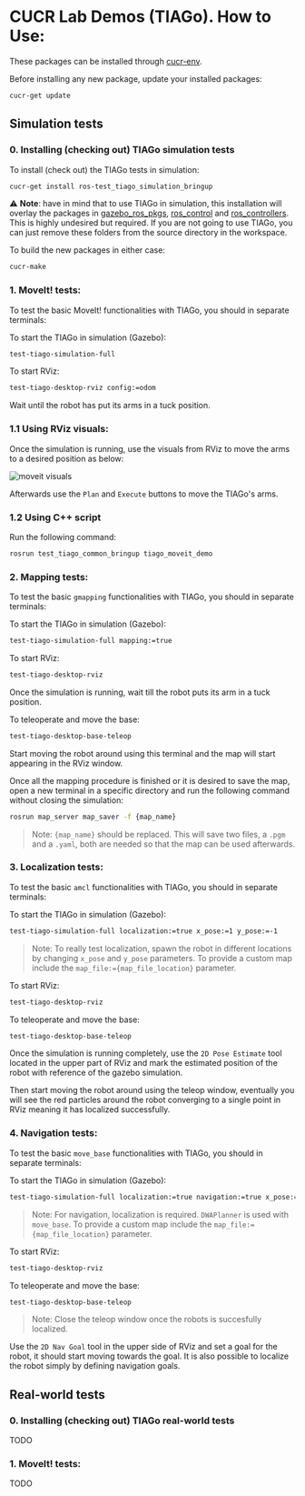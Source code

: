 # CUCR Lab Demos (TIAGo). How to Use:

These packages can be installed through [cucr-env](https://github.com/CardiffUniversityComputationalRobotics/tue-env).

Before installing any new package, update your installed packages:

```bash
cucr-get update
```

## Simulation tests

### 0. Installing (checking out) TIAGo simulation tests

To install (check out) the TIAGo tests in simulation:

```bash
cucr-get install ros-test_tiago_simulation_bringup
```

:warning: **Note**: have in mind that to use TIAGo in simulation, this installation will overlay the packages in [gazebo_ros_pkgs](https://github.com/ros-simulation/gazebo_ros_pkgs), [ros_control](https://github.com/ros-controls/ros_control) and [ros_controllers](https://github.com/ros-controls/ros_controllers). This is highly undesired but required. If you are not going to use TIAGo, you can just remove these folders from the source directory in the workspace.

To build the new packages in either case:

```bash
cucr-make
```

### 1. MoveIt! tests:

To test the basic MoveIt! functionalities with TIAGo, you should in separate terminals:

To start the TIAGo in simulation (Gazebo):

```bash
test-tiago-simulation-full
```

To start RViz:

```bash
test-tiago-desktop-rviz config:=odom
```

Wait until the robot has put its arms in a tuck position.

### 1.1 Using RViz visuals:

Once the simulation is running, use the visuals from RViz to move the arms to a desired position as below:

![moveit visuals](https://i.imgur.com/TDmLpOM.png)

Afterwards use the `Plan` and `Execute` buttons to move the TIAGo's arms.

### 1.2 Using C++ script

Run the following command:

```bash
rosrun test_tiago_common_bringup tiago_moveit_demo
```

### 2. Mapping tests:

To test the basic `gmapping` functionalities with TIAGo, you should in separate terminals:

To start the TIAGo in simulation (Gazebo):

```bash
test-tiago-simulation-full mapping:=true
```

To start RViz:

```bash
test-tiago-desktop-rviz
```

Once the simulation is running, wait till the robot puts its arm in a tuck position.

To teleoperate and move the base:

```bash
test-tiago-desktop-base-teleop
```

Start moving the robot around using this terminal and the map will start appearing in the RViz window.

Once all the mapping procedure is finished or it is desired to save the map, open a new terminal in a specific directory and run the following command without closing the simulation:

```bash
rosrun map_server map_saver -f {map_name}
```

> Note: `{map_name}` should be replaced. This will save two files, a `.pgm` and a `.yaml`, both are needed so that the map can be used afterwards.

### 3. Localization tests:

To test the basic `amcl` functionalities with TIAGo, you should in separate terminals:

To start the TIAGo in simulation (Gazebo):

```bash
test-tiago-simulation-full localization:=true x_pose:=1 y_pose:=-1
```

> Note: To really test localization, spawn the robot in different locations by changing `x_pose` and `y_pose` parameters. To provide a custom map include the `map_file:={map_file_location}` parameter.

To start RViz:

```bash
test-tiago-desktop-rviz
```

To teleoperate and move the base:

```bash
test-tiago-desktop-base-teleop
```

Once the simulation is running completely, use the `2D Pose Estimate` tool located in the upper part of RViz and mark the estimated position of the robot with reference of the gazebo simulation.

Then start moving the robot around using the teleop window, eventually you will see the red particles around the robot converging to a single point in RViz meaning it has localized successfully.

### 4. Navigation tests:

To test the basic `move_base` functionalities with TIAGo, you should in separate terminals:

To start the TIAGo in simulation (Gazebo):

```bash
test-tiago-simulation-full localization:=true navigation:=true x_pose:=1 y_pose:=-1
```

> Note: For navigation, localization is required. `DWAPlanner` is used with `move_base`. To provide a custom map include the `map_file:={map_file_location}` parameter.

To start RViz:

```bash
test-tiago-desktop-rviz
```

To teleoperate and move the base:

```bash
test-tiago-desktop-base-teleop
```

> Note: Close the teleop window once the robots is succesfully localized.

Use the `2D Nav Goal` tool in the upper side of RViz and set a goal for the robot, it should start moving towards the goal. It is also possible to localize the robot simply by defining navigation goals.

## Real-world tests

### 0. Installing (checking out) TIAGo real-world tests

TODO

### 1. MoveIt! tests:

TODO
